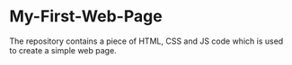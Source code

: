 # My-First-Web-Page


The repository contains a piece of HTML, CSS and JS code which is used to create a simple web page.
